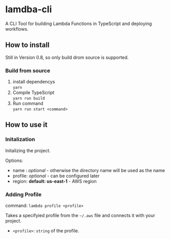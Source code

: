 # lamdba-cli
A CLI Tool for building Lambda Functions in TypeScript and deploying workflows.

## How to install

Still in Version 0.8, so only build drom source is supported.


### Build from source

1. install dependencys\
  `yarn`
2. Compile TypeScript\
  `yarn run build`
3. Run command\
  `yarn run start <command>`

## How to use it

### Initalization

Initalizing the project.

Options:
- name : *optional* - otherwise the directory name will be used as the name
- profile: *optional* - can be configured later
- region: **default: us-east-1** - AWS region

### Adding Profile 

command: `lambda profile <profile>`

Takes a specifyied profile from the `~/.aws` file and connects it with your project.

- `<profile>`: `string` of the profile. 


